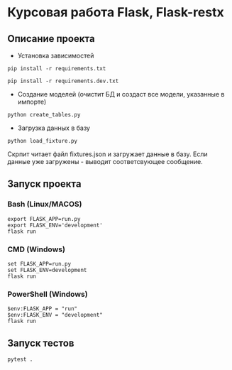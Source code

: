 # Курсовая работа Flask, Flask-restx

## Описание проекта
- Установка зависимостей
```shell
pip install -r requirements.txt

pip install -r requirements.dev.txt
```

- Создание моделей (очистит БД и создаст все модели, указанные в импорте)
```shell
python create_tables.py
```

- Загрузка данных в базу
```shell
python load_fixture.py
```
Скрпит читает файл fixtures.json и загружает данные в базу. Если данные уже загружены - выводит соответсвующее сообщение. 

## Запуск проекта

### Bash (Linux/MACOS)
```shell
export FLASK_APP=run.py
export FLASK_ENV='development'
flask run
```

### CMD (Windows)
```shell
set FLASK_APP=run.py
set FLASK_ENV=development
flask run
```

### PowerShell (Windows)
```shell
$env:FLASK_APP = "run"
$env:FLASK_ENV = "development"
flask run
```

## Запуск тестов
```shell
pytest .
```

